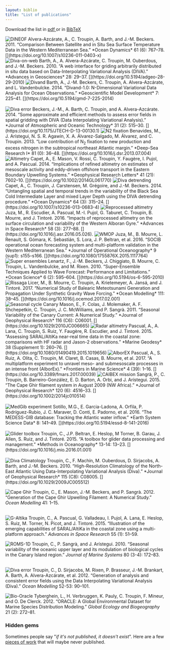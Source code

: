 ```yaml
---
layout: biblio
title: "List of publications"
---
```


Download the list in <a href="/CV/publicationList.pdf">pdf <i class="fa fa-download"></i></a> or in <a href="/CV/Troupin_publis_orcid.bib">BibTeX <i class="fa fa-download"></i></a><br>

<img class="imagelogo" src="/figures/publis/logo_dineof.png" alt="DINEOF">
Alvera-Azcárate, A., C. Troupin, A. Barth, and J.-M. Beckers. 2011.
“Comparison Between Satellite and in Situ Sea Surface Temperature Data
in the Western Mediterranean Sea.” *Ocean Dynamics* 61 (6): 767–78.
[<i class="ai ai-doi"  aria-hidden="true"></i>](https://doi.org/10.1007/s10236-011-0403-x)     
<br>

<img class="imagelogo" src="/figures/publis/logo_divaweb.png" alt="Diva-on-web">
Barth, A., A. Alvera-Azcárate, C. Troupin, M. Ouberdous, and J.-M.
Beckers. 2010. “A web interface for griding arbitrarily distributed in
situ data based on Data-Interpolating Variational Analysis (DIVA).”
*Advances in Geosciences* 28: 29–37.
[<i class="ai ai-doi"  aria-hidden="true"></i>](https://doi.org/10.5194/adgeo-28-29-2010)

<img class="imagelogo" src="/figures/publis/logo_divand.png" alt="Divand">
Barth, A., J.-M. Beckers, C. Troupin, A. Alvera-Azcárate, and L.
Vandenbulcke. 2014. “Divand-1.0: N-Dimensional Variational Data Analysis
for Ocean Observations.” *Geoscientific Model Development* 7: 225–41.
[<i class="ai ai-doi"  aria-hidden="true"></i>](https://doi.org/10.5194/gmd-7-225-2014)
<br><br>

<img class="imagelogo" src="/figures/publis/logo_divaerr2.png" alt="Diva error">
Beckers, J.-M., A. Barth, C. Troupin, and A. Alvera-Azcárate. 2014.
“Some approximate and efficient methods to assess error fields in
spatial gridding with DIVA (Data Interpolating Variational Analysis).”
*Journal of Atmospheric and Oceanic Technology* 31 (2): 515–30.
[<i class="ai ai-doi"  aria-hidden="true"></i>](https://doi.org/10.1175/JTECH-D-13-00130.1)

<img class="imagelogo" src="/figures/publis/logo_mb.png" alt="N2 fixation">
Benavides, M., J. Arístegui, N. S. R. Agawin, X. A. Álvarez-Salgado,
M. Álvarez, and C. Troupin. 2013. “Low contribution of N<sub>2</sub> fixation to
new production and excess nitrogen in the subtropical northeast Atlantic
margin.” *Deep-Sea Research I* 81 (0): 36–48.
[<i class="ai ai-doi"  aria-hidden="true"></i>](https://doi.org/10.1016/j.dsr.2013.07.004)

<img class="imagelogo" src="/figures/publis/logo_altim.png" alt="Altimetry">
Capet, A., E. Mason, V. Rossi, C. Troupin, Y. Faugère, I. Pujol, and A.
Pascual. 2014. “Implications of refined altimetry on estimates of
mesoscale activity and eddy-driven offshore transport in the Eastern
Boundary Upwelling Systems.” *Geophysical Research Letters* 41 (21):
7602–10.
[<i class="ai ai-doi"  aria-hidden="true"></i>](https://doi.org/10.1002/2014GL061770)

<img class="imagelogo" src="/figures/publis/logo_detrend.png" alt="Diva detrending">
Capet, A., C. Troupin, J. Carstensen, M. Grégoire, and J.-M. Beckers. 2014. “Untangling spatial and temporal trends in the variability of the
Black Sea Cold Intermediate Layer and mixed Layer Depth using the DIVA
detrending procedure.” *Ocean Dynamics* 64 (3): 315–24.
[<i class="ai ai-doi"  aria-hidden="true"></i>](https://doi.org/10.1007/s10236-013-0683-4)

<img class="imagelogo" src="/figures/publis/logo_altimodel.png" alt="Reprocessed altimetry">
Juza, M., R. Escudier, A. Pascual, M.-I. Pujol,
G. Taburet, C. Troupin, B. Mourre, and J.
Tintoré. 2016. “Impacts of reprocessed altimetry on the surface
circulation and variability of the Western Alboran Gyre.” *Advances in
Space Research* 58 (3): 277–88.
[<i class="ai ai-doi"  aria-hidden="true"></i>](https://doi.org/10.1016/j.asr.2016.05.026).

<img class="imagelogo" src="/figures/publis/logo_wmop.png" alt="WMOP">
Juza, M., B. Mourre, L. Renault, S. Gómara, K. Sebastián, S. Lora, J. P.
Beltran, et al. 2016. “SOCIB operational ocean forecasting system and
multi-platform validation in the Western Mediterranean Sea.” *Journal of
Operational Oceanography* 9 (sup1): s155–s166.
[<i class="ai ai-doi"  aria-hidden="true"></i>](https://doi.org/10.1080/1755876X.2015.1117764)

<img class="imagelogo" src="/figures/publis/logo_superens.png" alt="Super ensembles">
Lenartz, F., J.-M. Beckers, J. Chiggiato, B. Mourre, C. Troupin, L.
Vandenbulcke, and M. Rixen. 2010. “Super-Ensemble Techniques Applied to
Wave Forecast: Performance and Limitations.” *Ocean Science* 6 (2):
595–604.
[<i class="ai ai-doi"  aria-hidden="true"></i>](https://doi.org/10.5194/os-6-595-2010)

<img class="imagelogo" src="/figures/publis/logo_rissaga.png" alt="Rissaga">
Licer, M., B. Mourre, C. Troupin, A. Krietemeyer,
A. Jansá, and J. Tintoré. 2017. “Numerical Study of Balearic
Meteotsunami Generation and Propagation Under Synthetic Gravity Wave
Forcing.” *Ocean Modelling* 111: 38–45.
[<i class="ai ai-doi"  aria-hidden="true"></i>](https://doi.org/10.1016/j.ocemod.2017.02.001)

<img class="imagelogo" src="/figures/publis/logo_canary.png" alt="Seasonal cycle Canary">
Mason, E., F. Colas, J. Molemaker, A. F. Shchepetkin, C. Troupin, J. C.
McWilliams, and P. Sangrà. 2011. “Seasonal Variability of the Canary
Current: A Numerical Study.” *Journal of Geophysical Research* 116 (C6):
C06001.
[<i class="ai ai-doi"  aria-hidden="true"></i>](https://doi.org/10.1029/2010JC006665)

<img class="imagelogo" src="/figures/publis/logo_radaralti.png" alt="Radar altimetry">
Pascual, A., A. Lana, C. Troupin, S. Ruiz, Y. Faugère, R. Escudier, and
J. Tintoré. 2015. “Assessing SARAL/AltiKa near-real time data in the
coastal zone: comparisons with HF radar and Jason-2 observations.”
*Marine Geodesy* 38 (Supplement 1): 260–76.
[<i class="ai ai-doi"  aria-hidden="true"></i>](https://doi.org/10.1080/01490419.2015.1019656)

<img class="imagelogo" src="/figures/publis/logo_alborex.png" alt="AlborEX">
Pascual, A., S. Ruiz, A. Olita, C. Troupin, M.
Claret, B. Casas, B. Mourre, et al. 2017. “A multiplatform
experiment to unravel meso- and submesoscale processes in an intense
front (AlborEx).” *Frontiers in Marine Science* 4 (39): 1–16.
[<i class="ai ai-doi"  aria-hidden="true"></i>](https://doi.org/10.3389/fmars.2017.00039)

<img class="imagelogo" src="/figures/publis/logo_caibex.png" alt="CAIBEX mission">
Sangrà, P., C. Troupin, B. Barreiro-González, E. D.
Barton, A. Orbi, and J. Arístegui. 2015. “The Cape Ghir
filament system in August 2009 (NW Africa).” *Journal of Geophysical
Research* 120 (6): 4516–33.
[<i class="ai ai-doi"  aria-hidden="true"></i>](https://doi.org/10.1002/2014jc010514)
<br><br>

<img class="imagelogo" src="/figures/publis/logo_medgib.png" alt="MedGib experiment">
Sotillo, M.G., E. Garcia-Ladona, A. Orfila, P. Rodríguez-Rubio, J. C.
Maraver, D. Conti, E. Padorno, et al. 2016. “The MEDESS-GIB database:
Tracking the Atlantic water inflow.” *Earth System Science Data* 8:
141–49.
[<i class="ai ai-doi"  aria-hidden="true"></i>](https://doi.org/10.5194/essd-8-141-2016)
<br><br>

<img class="imagelogo" src="/figures/publis/logo_toolbox.png" alt="Glider toolbox">
Troupin, C., J.P. Beltran, E. Heslop, M Torner, B. Garau, J. Allen, S.
Ruiz, and J. Tintoré. 2015. “A toolbox for glider data processing and
management.” *Methods in Oceanography* 13-14: 13–23.
[<i class="ai ai-doi"  aria-hidden="true"></i>](https://doi.org/10.1016/j.mio.2016.01.001)
<br><br>

<img class="imagelogo" src="/figures/publis/logo_divaclim.png" alt="Diva Climatology">
Troupin, C., F. Machín, M. Ouberdous, D. Sirjacobs, A. Barth, and J.-M.
Beckers. 2010. “High-Resolution Climatology of the North-East Atlantic
Using Data-Interpolating Variational Analysis (Diva).” *Journal of
Geophysical Research* 115 (C8): C08005. [<i class="ai ai-doi"  aria-hidden="true"></i>](https://doi.org/10.1029/2009JC005512)   

<img class="imagelogo" src="/figures/publis/logo_capeghir.png" alt="Cape Ghir"> Troupin, C., E. Mason, J.-M. Beckers, and P. Sangrà. 2012.<br> “Generation
of the Cape Ghir Upwelling Filament: A Numerical Study.”<br> *Ocean Modelling* 41: 1–15. [<i class="ai ai-doi"  aria-hidden="true"></i>](https://doi.org/10.1016/j.ocemod.2011.09.001)
<br><br>

<img class="imagelogo" src="/figures/publis/logo_galtica.png" alt="G-Altika"> Troupin, C., A. Pascual, G. Valladeau, I. Pujol, A. Lana, E. Heslop, S.
Ruiz, M. Torner, N. Picot, and J. Tintoré. 2015. “Illustration of the emerging capabilities of SARAL/AltiKa in the coastal zone using a multi-platform approach.”
*Advances in Space Research* 55 (1): 51–59. [<i class="ai ai-doi"  aria-hidden="true"></i>](https://doi.org/10.1016/j.asr.2014.09.011)


<img class="imagelogo" src="/figures/publis/logo_roms1d.png" alt="ROMS-1D"> Troupin, C., P. Sangrà, and J. Arístegui. 2010. “Seasonal variability of
the oceanic upper layer and its modulation of biological cycles in the
Canary Island region.” *Journal of Marine Systems* 80 (3-4): 172–83.
[<i class="ai ai-doi"  aria-hidden="true"></i>](https://doi.org/10.1016/j.jmarsys.2009.10.007)
<br><br>

<img class="imagelogo" src="/figures/publis/logo_divaerr.png" alt="Diva error"> Troupin, C., D. Sirjacobs, M. Rixen, P. Brasseur, J.-M. Brankart, A.
Barth, A. Alvera-Azcárate, et al. 2012. “Generation of analysis and
consistent error fields using the Data Interpolating Variational
Analysis (Diva).” *Ocean Modelling* 52-53: 90–101.
[<i class="ai ai-doi"  aria-hidden="true"></i>](https://doi.org/10.1016/j.ocemod.2012.05.002)


<img class="imagelogo" src="/figures/publis/logo_biooracle.png" alt="Bio-Oracle"> Tyberghein, L., H. Verbruggen, K. Pauly, C. Troupin, F. Mineur, and O.
De Clerck. 2012. “ORACLE: A Global Environmental Dataset for Marine
Species Distribution Modeling.” *Global Ecology and Biogeography* 21
(2): 272–81.
[<i class="ai ai-doi"  aria-hidden="true"></i>](https://doi.org/10.1111/j.1466-8238.2011.00656.x)

### Hidden gems

Sometimes people say "*if it's not published, it doesn't exist*". Here are a few [pieces of work](./publications/unpublished) that will maybe never published.
